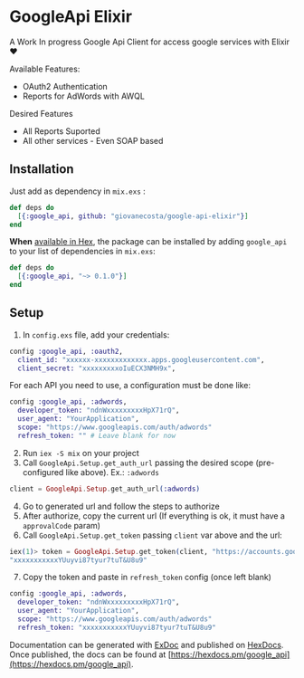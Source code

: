 # GoogleApi Elixir

A Work In progress Google Api Client for access google services with Elixir :heart:

Available Features:

- OAuth2 Authentication
- Reports for AdWords with AWQL

Desired Features

- All Reports Suported
- All other services - Even SOAP based

## Installation

Just add as dependency in `mix.exs` :

```elixir
def deps do
  [{:google_api, github: "giovanecosta/google-api-elixir"}]
end
```

**When** [available in Hex](https://hex.pm/docs/publish), the package can be installed
by adding `google_api` to your list of dependencies in `mix.exs`:

```elixir
def deps do
  [{:google_api, "~> 0.1.0"}]
end
```

## Setup

1. In `config.exs` file, add your credentials:

```elixir
config :google_api, :oauth2,
  client_id: "xxxxxx-xxxxxxxxxxxxx.apps.googleusercontent.com",
  client_secret: "xxxxxxxxxoIuECX3NMH9x",

```
For each API you need to use, a configuration must be done like:
```elixir
config :google_api, :adwords,
  developer_token: "ndnWxxxxxxxxxHpX71rQ",
  user_agent: "YourApplication",
  scope: "https://www.googleapis.com/auth/adwords"
  refresh_token: "" # Leave blank for now

```
2. Run `iex -S mix` on your project
3. Call `GoogleApi.Setup.get_auth_url` passing the desired scope (pre-configured like above). Ex.: `:adwords`
```elixir
client = GoogleApi.Setup.get_auth_url(:adwords)

```
4. Go to generated url and follow the steps to authorize
5. After authorize, copy the current url (If everything is ok, it must have a `approvalCode` param)
6. Call `GoogleApi.Setup.get_token` passing `client` var above and the url:
```elixir
iex(1)> token = GoogleApi.Setup.get_token(client, "https://accounts.google.com/o/oauth2/approval/v2/approvalnativeapp?auto=true&response=code%3D4%2Fg4tC1mxxxxxxx&approvalCode=4%2Fg4tC1m9uNQxxxxxxxxWxGB3Bzv0")
"xxxxxxxxxxxYUuyvi87tyur7tuT&U8u9"
```
7. Copy the token and paste in `refresh_token` config (once left blank)
```elixir
config :google_api, :adwords,
  developer_token: "ndnWxxxxxxxxxHpX71rQ",
  user_agent: "YourApplication",
  scope: "https://www.googleapis.com/auth/adwords"
  refresh_token: "xxxxxxxxxxxYUuyvi87tyur7tuT&U8u9"

```



Documentation can be generated with [ExDoc](https://github.com/elixir-lang/ex_doc)
and published on [HexDocs](https://hexdocs.pm). Once published, the docs can
be found at [https://hexdocs.pm/google_api](https://hexdocs.pm/google_api).

